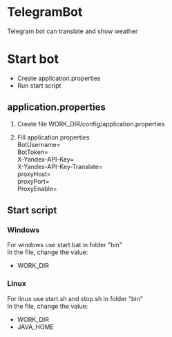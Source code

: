 # TelegramBot
Telegram bot can translate and show weather

# Start bot 
- Create application.properties  
- Run start script
  
## application.properties
1) Create file 
WORK_DIR/config/application.properties

2) Fill application.properties  
BotUsername=  
BotToken=  
X-Yandex-API-Key=  
X-Yandex-API-Key-Translate=  
proxyHost=  
proxyPort=  
ProxyEnable=
## Start script
### Windows
For windows use start.bat in folder "bin"  
In the file, change the value:  
- WORK_DIR  
### Linux
For linux use start.sh and stop.sh in folder "bin"  
In the file, change the value:  
- WORK_DIR 
- JAVA_HOME